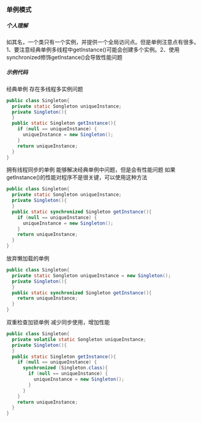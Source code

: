 ### 单例模式

##### 个人理解

如其名，一个类只有一个实例，并提供一个全局访问点。但是单例注意点有很多。1、要注意经典单例多线程中getInstance()可能会创建多个实例。2、使用synchronized修饰getInstance()会导致性能问题

##### 示例代码

经典单例
存在多线程多实例问题

```java
public class Singleton{
  private static Songleton uniqueInstance;
  private Singleton(){
  }
  public static Singleton getInstance(){
    if (null == uniqueInstance) {
      uniqueInstance = new Singleton();
    }
    return uniqueInstance;
  }
}
```

拥有线程同步的单例
能够解决经典单例中问题，但是会有性能问题
如果getInstance()的性能对程序不是很关键，可以使用这种方法

```java
public class Singleton{
  private static Songleton uniqueInstance;
  private Singleton(){
  }
  public static synchronized Singleton getInstance(){
    if (null == uniqueInstance) {
      uniqueInstance = new Singleton();
    }
    return uniqueInstance;
  }
}
```

放弃懒加载的单例

```java
public class Singleton{
  private static Songleton uniqueInstance = new Singleton();
  private Singleton(){
  }
  public static synchronized Singleton getInstance(){
    return uniqueInstance;
  }
}
```

双重检查加锁单例
减少同步使用，增加性能

```java
public class Singleton{
  private volatile static Songleton uniqueInstance;
  private Singleton(){
  }
  public static Singleton getInstance(){
    if (null == uniqueInstance) {
      synchronized (Singleton.class){
        if (null == uniqueInstance) {
          uniqueInstance = new Singleton();
        }
      }
    }
    return uniqueInstance;
  }
}
```
